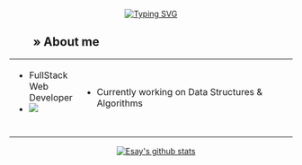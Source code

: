 <div align="center">
<div align="center">

[![Typing SVG](https://readme-typing-svg.herokuapp.com?color=%23FFFFFF&lines=Hi%2C+I'm+Esay!+%F0%9F%91%8B)](https://git.io/typing-svg)

</div>
<table>

<h2 align="left"><span>&ensp;&ensp;&ensp;&ensp;</span>» About me</h2>

<tr>
  <td>
      <ul>
        <li> FullStack Web Developer</li>
        <li> <img src="https://img.shields.io/badge/html5-%23E34F26.svg?style=for-the-badge&logo=html5&logoColor=white" /></li>
      </ul><br />
  </td>
  <td style="width:100%">
        <ul>
            <li> Currently working on Data Structures & Algorithms</li>
        </ul>
  </td>
</tr>

</table>

<span>&emsp;</span>
[![Esay's github stats](https://github-readme-stats.vercel.app/api?username=esayh&hide=stars&show_icons=true&theme=dark)](https://github.com/PompaDonpa/github-readme-stats)

</div>
